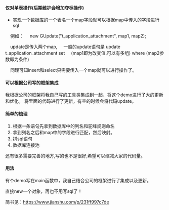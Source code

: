 #### 仅对单表操作(后期维护会增加夺标操作)
- 实现一个数据库的一个表名一个map字段就可以根据map中传入的字段进行sql

&nbsp;&nbsp;&nbsp;&nbsp;例如：
&nbsp;&nbsp;&nbsp;&nbsp;new GUpdate("t_application_attachment", map1, map2);

&nbsp;&nbsp;&nbsp;&nbsp;update是传入两个map,
&nbsp;&nbsp;&nbsp;&nbsp;一般的update语句是 update t_application_attachment set 
&nbsp;&nbsp;&nbsp;&nbsp;(map1即为改变值,可以有多组) where (map2参数即为条件)

&nbsp;&nbsp;&nbsp;&nbsp;同理可知insert和select只需要传入一个map就可以进行操作了。

#### 可以根据公司写的框架集成

我根据公司的框架将我自己写的工具类集成到一起，将这个demo进行了大的更新和优化。
将里面的代码进行了更新，有空的时候会将代码update。

#### 简单的梳理
1. 根据一条语句先拿到数据库中的列名和驼峰规则命名
2. 拿到列名之后和map中的字段进行匹配，然后映射。
3. 拼sql语句
4. 数据库连接池


还有很多需要完善的地方,写的也不是很好,希望可以缩减大家的代码量。

#### 用法
有个demo写在main函数中，我自己结合公司的框架进行了集成以及更新。

直接new一个对象，再也不用写sql了！


简书见：https://www.jianshu.com/p/231ff997c7de
